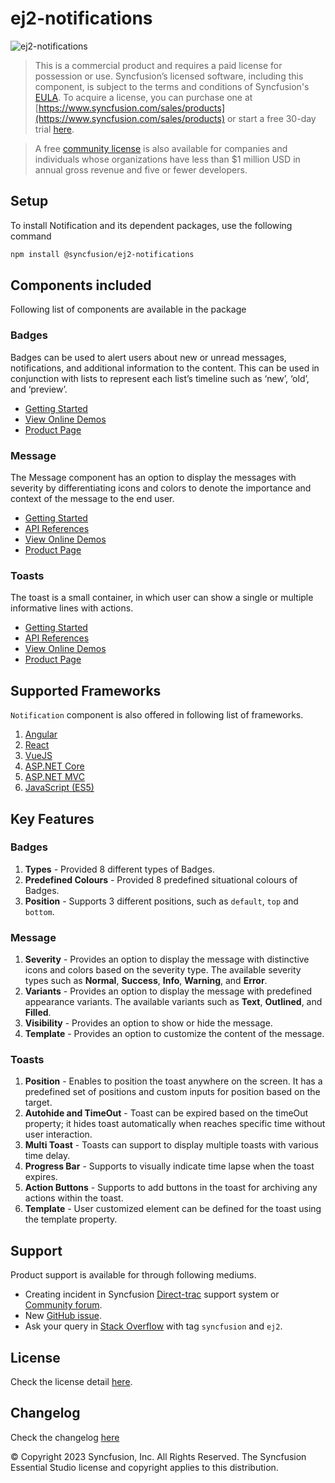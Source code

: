 # ej2-notifications

![ej2-notifications](https://ej2.syncfusion.com/products/images/notifications/readMe.gif)

> This is a commercial product and requires a paid license for possession or use. Syncfusion’s licensed software, including this component, is subject to the terms and conditions of Syncfusion's [EULA](https://www.syncfusion.com/eula/es/). To acquire a license, you can purchase one at [https://www.syncfusion.com/sales/products](https://www.syncfusion.com/sales/products) or start a free 30-day trial [here](https://www.syncfusion.com/account/manage-trials/start-trials).

> A free [community license](https://www.syncfusion.com/products/communitylicense) is also available for companies and individuals whose organizations have less than $1 million USD in annual gross revenue and five or fewer developers.

## Setup

To install Notification and its dependent packages, use the following command

```sh
npm install @syncfusion/ej2-notifications
```

## Components included

Following list of components are available in the package

### Badges

Badges can be used to alert users about new or unread messages, notifications, and additional information to the content. This can be used in conjunction with lists to represent each list’s timeline such as ‘new’, ‘old’, and ‘preview’.

* [Getting Started](https://ej2.syncfusion.com/documentation/badge/getting-started.html?lang=typescript&utm_source=npm&utm_campaign=badge)
* [View Online Demos](https://ej2.syncfusion.com/demos/?utm_source=npm&utm_campaign=badge#/material/badge/default.html)
* [Product Page](https://www.syncfusion.com/javascript-ui-controls/badge/?utm_source=npm&utm_campaign)

### Message

The Message component has an option to display the messages with severity by differentiating icons and colors to denote the importance and context of the message to the end user.

* [Getting Started](https://ej2.syncfusion.com/documentation/message/getting-started/?lang=typescript&utm_source=npm&utm_campaign=message)
* [API References](https://ej2.syncfusion.com/documentation/api/message/?utm_source=npm&utm_campaign=message)
* [View Online Demos](https://ej2.syncfusion.com/demos/?utm_source=npm&utm_campaign=message#/bootstrap5/message/default.html)
* [Product Page](https://www.syncfusion.com/javascript-ui-controls/message/?utm_source=npm&utm_campaign=message)

### Toasts

The toast is a small container, in which user can show a single or multiple informative lines with actions.

* [Getting Started](https://ej2.syncfusion.com/documentation/toast/getting-started.html?lang=typescript&utm_source=npm&utm_campaign=toast)
* [API References](https://ej2.syncfusion.com/documentation/api/toast?utm_source=npm&utm_campaign=toast)
* [View Online Demos](https://ej2.syncfusion.com/demos/?utm_source=npm&utm_campaign=toast#/material/toast/default.html)
* [Product Page](https://www.syncfusion.com/javascript-ui-controls/toast)

## Supported Frameworks

`Notification` component is also offered in following list of frameworks.

1. [Angular](https://github.com/syncfusion/ej2-angular-ui-components?utm_source=github&utm_medium=listing)
2. [React](https://github.com/syncfusion/ej2-react-ui-components?utm_source=github&utm_medium=listing)
3. [VueJS](https://github.com/syncfusion/ej2-vue-ui-components?utm_source=github&utm_medium=listing)
4. [ASP.NET Core](https://www.syncfusion.com/aspnet-core-ui-controls?utm_source=github&utm_medium=listing)
5. [ASP.NET MVC](https://www.syncfusion.com/aspnet-mvc-ui-controls?utm_source=github&utm_medium=listing)
6. [JavaScript (ES5)](https://www.syncfusion.com/javascript-ui-controls?utm_source=github&utm_medium=listing)

## Key Features

### Badges

1. **Types** - Provided 8 different types of Badges.
2. **Predefined Colours** - Provided 8 predefined situational colours of Badges.
3. **Position** - Supports 3 different positions, such as `default`, `top` and `bottom`.

### Message

1. **Severity** - Provides an option to display the message with distinctive icons and colors based on the severity type. The available severity types such as **Normal**, **Success**, **Info**, **Warning**, and **Error**.
2. **Variants** - Provides an option to display the message with predefined appearance variants. The available variants such as **Text**, **Outlined**, and **Filled**.
3. **Visibility** - Provides an option to show or hide the message.
4. **Template** - Provides an option to customize the content of the message.

### Toasts

1. **Position** - Enables to position the toast anywhere on the screen. It has a predefined set of positions and custom inputs for position based on the target.
2. **Autohide and TimeOut** - Toast can be expired based on the timeOut property; it hides toast automatically when reaches specific time without user interaction.
3. **Multi Toast** - Toasts can support to display multiple toasts with various time delay.
4. **Progress Bar** - Supports to visually indicate time lapse when the toast expires.
5. **Action Buttons** - Supports to add buttons in the toast for archiving any actions within the toast.
5. **Template** - User customized element can be defined for the toast using the template property.

## Support

Product support is available for through following mediums.

* Creating incident in Syncfusion [Direct-trac](https://www.syncfusion.com/support/directtrac/incidents?utm_source=npm&utm_campaign=notification) support system or [Community forum](https://www.syncfusion.com/forums/essential-js2?utm_source=npm&utm_campaign=notification).
* New [GitHub issue](https://github.com/syncfusion/ej2-javascript-ui-controls/issues/new).
* Ask your query in [Stack Overflow](https://stackoverflow.com/?utm_source=npm&utm_campaign=notification) with tag `syncfusion` and `ej2`.

## License

Check the license detail [here](https://github.com/syncfusion/ej2-javascript-ui-controls/blob/master/license?utm_source=npm&utm_campaign=notification).

## Changelog

Check the changelog [here](https://github.com/syncfusion/ej2-javascript-ui-controls/blob/master/controls/notifications/CHANGELOG.md?utm_source=npm&utm_campaign=notification)

© Copyright 2023 Syncfusion, Inc. All Rights Reserved. The Syncfusion Essential Studio license and copyright applies to this distribution.